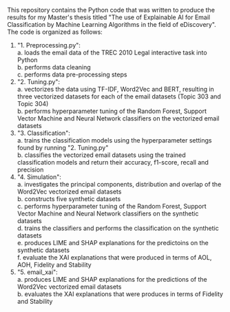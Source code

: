 This repository contains the Python code that was written to produce the results for my Master's thesis titled "The use of Explainable AI for Email Classification by Machine Learning Algorithms in the field of eDiscovery". The code is organized as follows:
1. "1. Preprocessing.py":   
   a. loads the email data of the TREC 2010 Legal interactive task into Python  
   b. performs data cleaning  
   c. performs data pre-processing steps  
2. "2. Tuning.py":  
   a. vectorizes the data using TF-IDF, Word2Vec and BERT, resulting in three vectorized datasets for each of the email datasets (Topic 303 and Topic 304)  
   b. performs hyperparameter tuning of the Random Forest, Support Vector Machine and Neural Network classifiers on the vectorized email datasets  
3. "3. Classification":  
   a. trains the classification models using the hyperparameter settings found by running "2. Tuning.py"  
   b. classifies the vectorized email datasets using the trained classification models and return their accuracy, f1-score, recall and precision  
4. "4. Simulation":  
   a. investigates the principal components, distribution and overlap of the Word2Vec vectorized email datasets  
   b. constructs five synthetic datasets  
   c. performs hyperparameter tuning of the Random Forest, Support Vector Machine and Neural Network classifiers on the synthetic datasets  
   d. trains the classifiers and performs the classification on the synthetic datasets  
   e. produces LIME and SHAP explanations for the predictoins on the synthetic datasets  
   f. evaluate the XAI explanations that were produced in terms of AOL, AOH, Fidelity and Stability  
5. "5. email_xai":  
   a. produces LIME and SHAP explanations for the predictions of the Word2Vec vectorized email datasets  
   b. evaluates the XAI explanations that were produces in terms of Fidelity and Stability  
